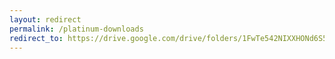 ```yaml
---
layout: redirect
permalink: /platinum-downloads
redirect_to: https://drive.google.com/drive/folders/1FwTe542NIXXHONd6S5WXwLSeMOhCnHtr?usp=drive_link
---
```

